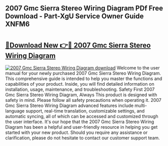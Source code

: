 ## 2007 Gmc Sierra Stereo Wiring Diagram PDf Free Download - Part-XgU Service Owner Guide XNFM6

# <h2><a href="http://dfmiy7.blite.top/?on=2007+Gmc+Sierra+Stereo+Wiring+Diagram">🔗Download New 👉🔴 2007 Gmc Sierra Stereo Wiring Diagram</a></h2>

[![2007 Gmc Sierra Stereo Wiring Diagram download](https://i.imgur.com/lujVjoI.png)](http://dfmiy7.blite.top/?on=2007+Gmc+Sierra+Stereo+Wiring+Diagram)
Welcome to the user manual for your newly purchased 2007 Gmc Sierra Stereo Wiring Diagram. This comprehensive guide is intended to help you master the functions and capabilities of your product. Inside, you will find detailed information on installation, usage, maintenance, and troubleshooting. Safety First 2007 Gmc Sierra Stereo Wiring Diagram, Always This product is designed with safety in mind. Please follow all safety precautions when operating it. 2007 Gmc Sierra Stereo Wiring Diagram advanced features include multi-language support, real-time translation, customizable settings, and automatic syncing, all of which can be accessed and customized through the user interface. It's our hope that the 2007 Gmc Sierra Stereo Wiring Diagram has been a helpful and user-friendly resource in helping you get started with your new product. Should you require any assistance or clarification, please do not hesitate to contact our customer support team.
